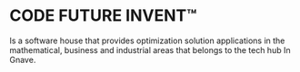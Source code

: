 # CODE FUTURE INVENT&trade;
Is a software house that provides optimization solution applications in the mathematical, business and industrial areas that belongs to the tech hub In Gnave.
